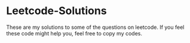 # Leetcode-Solutions
These are my solutions to some of the questions on leetcode.
If you feel these code might help you, feel free to copy my codes.
